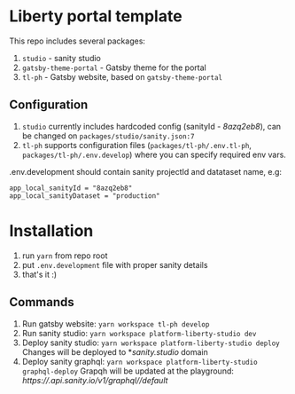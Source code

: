 # Liberty portal template

This repo includes several packages:
1. `studio` - sanity studio
2. `gatsby-theme-portal` - Gatsby theme for the portal
3. `tl-ph` - Gatsby website, based on `gatsby-theme-portal`

## Configuration

1. `studio` currently includes hardcoded config (sanityId - *8azq2eb8*), can be changed on `packages/studio/sanity.json:7`
2. `tl-ph` supports configuration files (`packages/tl-ph/.env.tl-ph`, `packages/tl-ph/.env.develop`) where you can specify required env vars.

.env.development should contain sanity projectId and datataset name, e.g:

```
app_local_sanityId = "8azq2eb8"
app_local_sanityDataset = "production"
```

# Installation

1. run `yarn` from repo root
2. put `.env.development` file with proper sanity details
2. that's it :)

## Commands

1. Run gatsby website: `yarn workspace tl-ph develop`
2. Run sanity studio: `yarn workspace platform-liberty-studio dev`
3. Deploy sanity studio: `yarn workspace platform-liberty-studio deploy`
Changes will be deployed to **sanity.studio* domain
4. Deploy sanity graphql: `yarn workspace platform-liberty-studio graphql-deploy`
Grapqh will be updated at the playground:
*https://<sanityid>.api.sanity.io/v1/graphql/<datasetName>/default*
